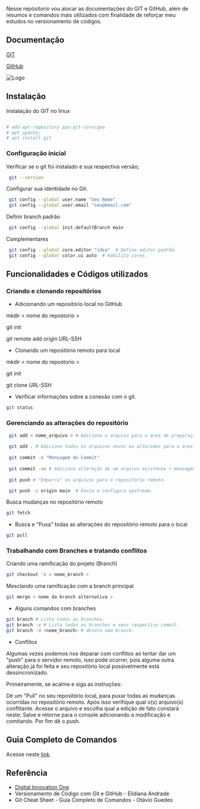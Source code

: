 
Nesse repósitorio vou alocar as documentações do GIT e GitHub, além de resumos e comandos mais utilizados com finalidade de reforçar meu estudos no versionamento de códigos.

## Documentação

[GIT](https://git-scm.com/docs/git/pt_BR)

[GitHub](https://docs.github.com/pt)


![Logo](https://git-scm.com/images/logos/downloads/Git-Logo-2Color.png)


## Instalação

Instalação do GIT no linux

```bash

# add-apt-repository ppa:git-core/ppa
# apt update; 
# apt install git
```

### Configuração inicial

Verificar se o git foi instalado e sua respectiva versão;
```bash
 git --version
```
Configurar sua identidade no Git.
```bash
 git config --global user.name "Seu Nome"
 git config --global user.email "seu@email.com"
```
Definir branch padrão
```bash
 git config --global init.defaultBranch main
```
Complementares
```bash
 git config --global core.editor "idea"  # Define editor padrão.
 git config --global color.ui auto  # Habilita cores.
```
    
## Funcionalidades e Códigos utilizados

### Criando e clonando repositórios

- Adicionando um repositório local no GitHub

mkdir < nome do repostorio >

git init

git remote add origin URL-SSH

- Clonando um repositório remoto para local

mkdir < nome do repostorio >

git init

git clone URL-SSH <nome da pasta-opcional>

- Verificar informações sobre a conexão com o git.
```bash
git status 
```
### Gerenciando as alterações do repositório

```bash
 git add < nome_arquivo > # Adiciona o arquivo para a área de preparação.
 
 git add . # Adiciona todos os arquivos novos ou alterados para a área de preparação.
 
 git commit -m "Mensagem do Commit"
 
 git commit -am # Adiciona altereção de um arquivo existente + mensagem do commit.
 
 git push # "Empurra" os arquivos para o repositório remoto.

 git push -u origin main  # Envia e configura upstream.
```
Busca mudanças no repositório remoto
```bash
git fetch
```
- Busca e "Puxa" todas as alterações do repositório remoto para o local
```bash
git pull
```
### Trabalhando com Branches e tratando conflitos

Criando uma ramificação do projeto (Branch)
```bash
git checkout -b < nome_branch >
```
Mesclando uma ramificação com a branch principal
```bash
git merge < nome da branch alternativa > 
```
- Alguns comandos com branches
```bash
git branch # Lista todas as branches.
git branch -v # Lista todas as branches e seus respectivo commit.
git branch -d <nome_branch> # deleta uma branch.
```
- Conflitos

Algumas vezes podemos nos deparar com conflitos ao tentar dar um "push" para o servidor remoto, isso pode ocorrer, pois alguma outra alteração já foi feita e seu repositório local possivelmente está dessincronizado.

Primeiramente, se acalme e siga as instruções:

Dê um "Pull" no seu repositório local, para puxar todas as mudanças ocorridas no repositório remoto. Após isso verifique qual o(s) arquivo(s) conflitante. Acesse o arquivo e escolha qual a edição de fato constará neste; Salve e retorne para o console adicionando a modificação e comitando. Por fim dê o push.

## Guia Completo de Comandos

Acesse neste [link](https://web.dio.me/articles/git-cheat-sheet-guia-completo-de-comandos-968de4c10259?back=/home).

## Referência

 - [Digital Innovation One](Dio.me)
 - Versionamento de Código com Git e GitHub - Elidiana Andrade
 - Git Cheat Sheet - Guia Completo de Comandos - Otávio Guedes


